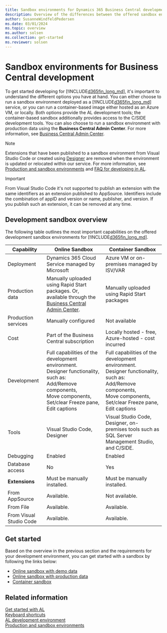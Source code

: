 ```yaml
---
title: Sandbox environments for Dynamics 365 Business Central development
description: Overview of the differences between the offered sandbox environments for Dynamics 365 Business Central.
author: SusanneWindfeldPedersen
ms.date: 03/01/2024
ms.topic: overview
ms.author: solsen
ms.collection: get-started
ms.reviewer: solsen
---
```


# Sandbox environments for Business Central development

To get started developing for [!INCLUDE[d365fin_long_md](includes/d365fin_long_md.md)], it's important to understand the different options you have at hand. You can either choose to run a sandbox environment deployed as a [!INCLUDE[d365fin_long_md](includes/d365fin_long_md.md)] service, or you can run a container-based image either hosted as an Azure VM, or locally. Both options provide the AL development tools; the container-based sandbox additionally provides access to the C/SIDE development tools. You can also choose to run a sandbox environment with production data using the **Business Central Admin Center**. For more information, see [Business Central Admin Center](../administration/tenant-admin-center.md).

> [!NOTE]  
> Extensions that have been published to a sandbox environment from Visual Studio Code or created using [Designer](devenv-inclient-designer.md) are removed when the environment is updated or relocated within our service. For more information, see [Production and sandbox environments](../administration/environment-types.md) and [FAQ for developing in AL](devenv-dev-faq.md).

> [!IMPORTANT]  
> From Visual Studio Code it's not supported to publish an extension with the same identifiers as an extension published to AppSource. Identifiers include the combination of appID and version or name, publisher, and version. If you publish such an extension, it can be removed at any time.

## Development sandbox overview

The following table outlines the most important capabilities on the offered development sandbox environments for [!INCLUDE[d365fin_long_md](includes/d365fin_long_md.md)].  

|Capability |Online Sandbox |Container Sandbox|
|-----------|--------|----------------|
|Deployment |Dynamics 365 Cloud Service managed by Microsoft|Azure VM or on-premises managed by ISV/VAR|
|Production data|Manually uploaded using Rapid Start packages. Or, available through the [Business Central Admin Center](../administration/tenant-admin-center.md). |Manually uploaded using Rapid Start packages|
|Production services|Manually configured|Not available|
|Cost|Part of the Business Central subscription|Locally hosted - free, Azure-hosted - cost incurred|
|Development|Full capabilities of the development environment. </br>Designer functionality, such as: </br>Add/Remove components, </br>Move components, </br>Set/clear Freeze pane, </br>Edit captions | Full capabilities of the development environment.</br>Designer functionality, such as: </br>Add/Remove components, </br>Move components, </br>Set/clear Freeze pane, </br>Edit captions |
|Tools|Visual Studio Code, Designer|Visual Studio Code, Designer, on-premises tools such as SQL Server Management Studio, and C/SIDE.|
|Debugging|Enabled|Enabled|
|Database access|No|Yes|
|**Extensions**|Must be manually installed.| Must be manually installed.|
|From AppSource|Available.|Not available.|
|From File|Available.|Available.|
|From Visual Studio Code|Available.|Available.|

## Get started

Based on the overview in the previous section and the requirements for your development environment, you can get started with a sandbox by following the links below:

+ [Online sandbox with demo data](devenv-get-started.md)  
+ [Online sandbox with production data](../administration/tenant-admin-center.md)  
+ [Container sandbox](devenv-get-started-container-sandbox.md)  

## Related information

[Get started with AL](devenv-get-started.md)  
[Keyboard shortcuts](devenv-keyboard-shortcuts.md)  
[AL development environment](devenv-reference-overview.md)  
[Production and sandbox environments](../administration/environment-types.md)  
